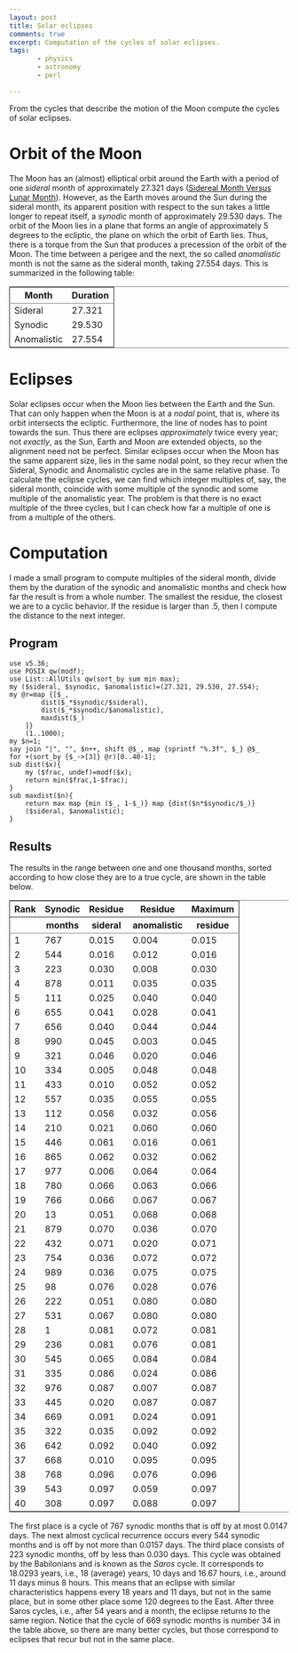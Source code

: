 ```yaml
---
layout: post
title: Solar eclipses
comments: true
excerpt: Computation of the cycles of solar eclipses.
tags:
       - physics
       - astronomy
       - perl

---
```


From the cycles that describe the motion of the Moon compute the
cycles of solar eclipses.


# Orbit of the Moon

The Moon has an (almost) elliptical orbit around the Earth with a
period of one *sideral* month of approximately 27.321 days ([Sidereal
Month Versus Lunar Month](https://www.thoughtco.com/sidereal-lunar-month-4135226)). However, as the Earth moves around the Sun
during the sideral month, its apparent position with respect to the
sun takes a little longer to repeat itself, a *synodic* month of
approximately 29.530 days. The orbit of the Moon lies in a plane that
forms an angle of approximately 5 degrees to the ecliptic, the plane
on which the orbit of Earth lies. Thus, there is a torque from the Sun
that produces a precession of the orbit of the Moon. The time between
a perigee and the next, the so called *anomalistic* month is not the
same as the sideral month, taking 27.554 days. This is summarized in
the following table:

<table border="2" cellspacing="0" cellpadding="6" rules="groups" frame="hsides">


<colgroup>
<col  class="org-left" />

<col  class="org-right" />
</colgroup>
<thead>
<tr>
<th scope="col" class="org-left">Month</th>
<th scope="col" class="org-right">Duration</th>
</tr>
</thead>

<tbody>
<tr>
<td class="org-left">Sideral</td>
<td class="org-right">27.321</td>
</tr>


<tr>
<td class="org-left">Synodic</td>
<td class="org-right">29.530</td>
</tr>


<tr>
<td class="org-left">Anomalistic</td>
<td class="org-right">27.554</td>
</tr>
</tbody>
</table>


# Eclipses

Solar eclipses occur when the Moon lies between the Earth and the
Sun. That can only happen when the Moon is at a *nodal* point, that
is, where its orbit intersects the ecliptic. Furthermore, the line of
nodes has to point towards the sun. Thus there are eclipses
*approximately* twice every year; not *exactly*, as the Sun, Earth and
Moon are extended objects, so the alignment need not be
perfect. Similar eclipses occur when the Moon has the same apparent
size, lies in the same nodal point, so they recur when the Sideral,
Synodic and Anomalistic cycles are in the same relative phase. To
calculate the eclipse cycles, we can find which integer multiples of, say, the
sideral month, coincide with some multiple of the synodic and some
multiple of the anomalistic year. The problem is that there is no
exact multiple of the three cycles, but I can check how far a multiple
of one is from a multiple of the others.


# Computation

I made a small program to compute multiples of the sideral month,
divide them by the duration of the synodic and anomalistic months and
check how far the result is from a whole number. The smallest the
residue, the closest we are to a cyclic behavior. If the residue is
larger than .5, then I compute the distance to the next integer.


## Program

    use v5.36;
    use POSIX qw(modf);
    use List::AllUtils qw(sort_by sum min max);
    my ($sideral, $synodic, $anomalistic)=(27.321, 29.530, 27.554);
    my @r=map {[$_,
    	    dist($_*$synodic/$sideral),
    	    dist($_*$synodic/$anomalistic),
    	    maxdist($_)
        ]}
        (1..1000);
    my $n=1;
    say join "|", "", $n++, shift @$_, map {sprintf "%.3f", $_} @$_
    for +(sort_by {$_->[3]} @r)[0..40-1];
    sub dist($x){
        my ($frac, undef)=modf($x);
        return min($frac,1-$frac);
    }
    sub maxdist($n){
        return max map {min ($_, 1-$_)} map {dist($n*$synodic/$_)}
        ($sideral, $anomalistic);
    }


## Results

The results in the range between one and one thousand months, sorted
according to how close they are to a true cycle, are shown in the table below.

<table border="2" cellspacing="0" cellpadding="6" rules="groups" frame="hsides">


<colgroup>
<col  class="org-right" />

<col  class="org-right" />

<col  class="org-right" />

<col  class="org-right" />

<col  class="org-right" />
</colgroup>
<thead>
<tr>
<th scope="col" class="org-right">Rank</th>
<th scope="col" class="org-right">Synodic</th>
<th scope="col" class="org-right">Residue</th>
<th scope="col" class="org-right">Residue</th>
<th scope="col" class="org-right">Maximum</th>
</tr>


<tr>
<th scope="col" class="org-right">&#xa0;</th>
<th scope="col" class="org-right">months</th>
<th scope="col" class="org-right">sideral</th>
<th scope="col" class="org-right">anomalistic</th>
<th scope="col" class="org-right">residue</th>
</tr>
</thead>

<tbody>
<tr>
<td class="org-right">1</td>
<td class="org-right">767</td>
<td class="org-right">0.015</td>
<td class="org-right">0.004</td>
<td class="org-right">0.015</td>
</tr>


<tr>
<td class="org-right">2</td>
<td class="org-right">544</td>
<td class="org-right">0.016</td>
<td class="org-right">0.012</td>
<td class="org-right">0.016</td>
</tr>


<tr>
<td class="org-right">3</td>
<td class="org-right">223</td>
<td class="org-right">0.030</td>
<td class="org-right">0.008</td>
<td class="org-right">0.030</td>
</tr>


<tr>
<td class="org-right">4</td>
<td class="org-right">878</td>
<td class="org-right">0.011</td>
<td class="org-right">0.035</td>
<td class="org-right">0.035</td>
</tr>


<tr>
<td class="org-right">5</td>
<td class="org-right">111</td>
<td class="org-right">0.025</td>
<td class="org-right">0.040</td>
<td class="org-right">0.040</td>
</tr>


<tr>
<td class="org-right">6</td>
<td class="org-right">655</td>
<td class="org-right">0.041</td>
<td class="org-right">0.028</td>
<td class="org-right">0.041</td>
</tr>


<tr>
<td class="org-right">7</td>
<td class="org-right">656</td>
<td class="org-right">0.040</td>
<td class="org-right">0.044</td>
<td class="org-right">0.044</td>
</tr>


<tr>
<td class="org-right">8</td>
<td class="org-right">990</td>
<td class="org-right">0.045</td>
<td class="org-right">0.003</td>
<td class="org-right">0.045</td>
</tr>


<tr>
<td class="org-right">9</td>
<td class="org-right">321</td>
<td class="org-right">0.046</td>
<td class="org-right">0.020</td>
<td class="org-right">0.046</td>
</tr>


<tr>
<td class="org-right">10</td>
<td class="org-right">334</td>
<td class="org-right">0.005</td>
<td class="org-right">0.048</td>
<td class="org-right">0.048</td>
</tr>


<tr>
<td class="org-right">11</td>
<td class="org-right">433</td>
<td class="org-right">0.010</td>
<td class="org-right">0.052</td>
<td class="org-right">0.052</td>
</tr>


<tr>
<td class="org-right">12</td>
<td class="org-right">557</td>
<td class="org-right">0.035</td>
<td class="org-right">0.055</td>
<td class="org-right">0.055</td>
</tr>


<tr>
<td class="org-right">13</td>
<td class="org-right">112</td>
<td class="org-right">0.056</td>
<td class="org-right">0.032</td>
<td class="org-right">0.056</td>
</tr>


<tr>
<td class="org-right">14</td>
<td class="org-right">210</td>
<td class="org-right">0.021</td>
<td class="org-right">0.060</td>
<td class="org-right">0.060</td>
</tr>


<tr>
<td class="org-right">15</td>
<td class="org-right">446</td>
<td class="org-right">0.061</td>
<td class="org-right">0.016</td>
<td class="org-right">0.061</td>
</tr>


<tr>
<td class="org-right">16</td>
<td class="org-right">865</td>
<td class="org-right">0.062</td>
<td class="org-right">0.032</td>
<td class="org-right">0.062</td>
</tr>


<tr>
<td class="org-right">17</td>
<td class="org-right">977</td>
<td class="org-right">0.006</td>
<td class="org-right">0.064</td>
<td class="org-right">0.064</td>
</tr>


<tr>
<td class="org-right">18</td>
<td class="org-right">780</td>
<td class="org-right">0.066</td>
<td class="org-right">0.063</td>
<td class="org-right">0.066</td>
</tr>


<tr>
<td class="org-right">19</td>
<td class="org-right">766</td>
<td class="org-right">0.066</td>
<td class="org-right">0.067</td>
<td class="org-right">0.067</td>
</tr>


<tr>
<td class="org-right">20</td>
<td class="org-right">13</td>
<td class="org-right">0.051</td>
<td class="org-right">0.068</td>
<td class="org-right">0.068</td>
</tr>


<tr>
<td class="org-right">21</td>
<td class="org-right">879</td>
<td class="org-right">0.070</td>
<td class="org-right">0.036</td>
<td class="org-right">0.070</td>
</tr>


<tr>
<td class="org-right">22</td>
<td class="org-right">432</td>
<td class="org-right">0.071</td>
<td class="org-right">0.020</td>
<td class="org-right">0.071</td>
</tr>


<tr>
<td class="org-right">23</td>
<td class="org-right">754</td>
<td class="org-right">0.036</td>
<td class="org-right">0.072</td>
<td class="org-right">0.072</td>
</tr>


<tr>
<td class="org-right">24</td>
<td class="org-right">989</td>
<td class="org-right">0.036</td>
<td class="org-right">0.075</td>
<td class="org-right">0.075</td>
</tr>


<tr>
<td class="org-right">25</td>
<td class="org-right">98</td>
<td class="org-right">0.076</td>
<td class="org-right">0.028</td>
<td class="org-right">0.076</td>
</tr>


<tr>
<td class="org-right">26</td>
<td class="org-right">222</td>
<td class="org-right">0.051</td>
<td class="org-right">0.080</td>
<td class="org-right">0.080</td>
</tr>


<tr>
<td class="org-right">27</td>
<td class="org-right">531</td>
<td class="org-right">0.067</td>
<td class="org-right">0.080</td>
<td class="org-right">0.080</td>
</tr>


<tr>
<td class="org-right">28</td>
<td class="org-right">1</td>
<td class="org-right">0.081</td>
<td class="org-right">0.072</td>
<td class="org-right">0.081</td>
</tr>


<tr>
<td class="org-right">29</td>
<td class="org-right">236</td>
<td class="org-right">0.081</td>
<td class="org-right">0.076</td>
<td class="org-right">0.081</td>
</tr>


<tr>
<td class="org-right">30</td>
<td class="org-right">545</td>
<td class="org-right">0.065</td>
<td class="org-right">0.084</td>
<td class="org-right">0.084</td>
</tr>


<tr>
<td class="org-right">31</td>
<td class="org-right">335</td>
<td class="org-right">0.086</td>
<td class="org-right">0.024</td>
<td class="org-right">0.086</td>
</tr>


<tr>
<td class="org-right">32</td>
<td class="org-right">976</td>
<td class="org-right">0.087</td>
<td class="org-right">0.007</td>
<td class="org-right">0.087</td>
</tr>


<tr>
<td class="org-right">33</td>
<td class="org-right">445</td>
<td class="org-right">0.020</td>
<td class="org-right">0.087</td>
<td class="org-right">0.087</td>
</tr>


<tr>
<td class="org-right">34</td>
<td class="org-right">669</td>
<td class="org-right">0.091</td>
<td class="org-right">0.024</td>
<td class="org-right">0.091</td>
</tr>


<tr>
<td class="org-right">35</td>
<td class="org-right">322</td>
<td class="org-right">0.035</td>
<td class="org-right">0.092</td>
<td class="org-right">0.092</td>
</tr>


<tr>
<td class="org-right">36</td>
<td class="org-right">642</td>
<td class="org-right">0.092</td>
<td class="org-right">0.040</td>
<td class="org-right">0.092</td>
</tr>


<tr>
<td class="org-right">37</td>
<td class="org-right">668</td>
<td class="org-right">0.010</td>
<td class="org-right">0.095</td>
<td class="org-right">0.095</td>
</tr>


<tr>
<td class="org-right">38</td>
<td class="org-right">768</td>
<td class="org-right">0.096</td>
<td class="org-right">0.076</td>
<td class="org-right">0.096</td>
</tr>


<tr>
<td class="org-right">39</td>
<td class="org-right">543</td>
<td class="org-right">0.097</td>
<td class="org-right">0.059</td>
<td class="org-right">0.097</td>
</tr>


<tr>
<td class="org-right">40</td>
<td class="org-right">308</td>
<td class="org-right">0.097</td>
<td class="org-right">0.088</td>
<td class="org-right">0.097</td>
</tr>
</tbody>
</table>

The first place is a cycle of
767 synodic months that is off by at most 0.0147 days. The next almost
cyclical recurrence occurs every 544 synodic months and is off by not
more than 0.0157 days. The third place consists of 223 synodic months,
off by less than 0.030 days. This cycle was obtained by the
Babilonians and is known as the *Saros* cycle. It corresponds to
18.0293 years, i.e., 18 (average) years, 10 days and 16.67 hours,
i.e., around 11 days minus 8 hours. This means that an eclipse with
similar characteristics happens every 18 years and 11 days, but not in
the same place, but in some other place some 120 degrees to the
East. After three Saros cycles, i.e., after  54 years and a month,
the eclipse returns to the same region. Notice that the cycle of 669
synodic months is number 34 in the table above, so there are many
better cycles, but those correspond to eclipses that recur but not in
the same place.

